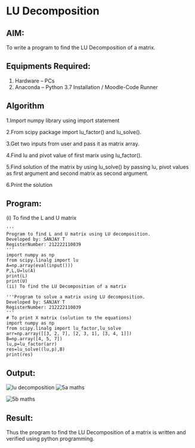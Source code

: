 # LU Decomposition 

## AIM:

To write a program to find the LU Decomposition of a matrix.

## Equipments Required:

1. Hardware – PCs
2. Anaconda – Python 3.7 Installation / Moodle-Code Runner

## Algorithm
1.Import numpy library using import statement

2.From scipy package import lu_factor() and lu_solve().

3.Get two inputs from user and pass it as matrix array.

4.Find lu and pivot value of first marix using lu_factor().

5.Find solution of the matrix by using lu_solve() by passing lu, pivot values as first argument and second matrix as second argument.

6.Print the solution


## Program:
(i) To find the L and U matrix
```
'''
Program to find L and U matrix using LU decomposition.
Developed by: SANJAY T
RegisterNumber: 212222110039
'''
import numpy as np
from scipy.linalg import lu
A=np.array(eval(input()))
P,L,U=lu(A)
print(L)
print(U)
(ii) To find the LU Decomposition of a matrix
```
```
'''Program to solve a matrix using LU decomposition.
Developed by: SANJAY T 
RegisterNumber: 212222110039
'''
# To print X matrix (solution to the equations)
import numpy as np
from scipy.linalg import lu_factor,lu_solve
arr=np.array([[3, 2, 7], [2, 3, 1], [3, 4, 1]])
B=np.array([4, 5, 7])
lu,p=lu_factor(arr)
res=lu_solve((lu,p),B)
print(res)
```

## Output:

![lu decomposition]()
![5a maths](https://github.com/sanjaythiyagarajan/LU-Decomposition/assets/119409242/293db437-ffe4-4352-8c13-bd243c7facc3)

![5b maths](https://github.com/sanjaythiyagarajan/LU-Decomposition/assets/119409242/f849cbc5-1490-483f-a8e0-ecb7f4fb8cfc)

## Result:

Thus the program to find the LU Decomposition of a matrix is written and verified using python programming.

